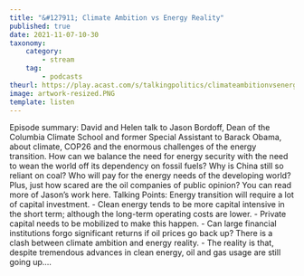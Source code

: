 ```yaml
---
title: "&#127911; Climate Ambition vs Energy Reality"
published: true
date: 2021-11-07-10-30
taxonomy:
    category:
        - stream
    tag:
        - podcasts
theurl: https://play.acast.com/s/talkingpolitics/climateambitionvsenergyreality
image: artwork-resized.PNG
template: listen
---
```


Episode summary: David and Helen talk to Jason Bordoff, Dean of the Columbia Climate School and former Special Assistant to Barack Obama, about climate, COP26 and the enormous challenges of the energy transition. How can we balance the need for energy security with the need to wean the world off its dependency on fossil fuels? Why is China still so reliant on coal? Who will pay for the energy needs of the developing world? Plus, just how scared are the oil companies of public opinion? You can read more of Jason&rsquo;s work here. Talking Points: Energy transition will require a lot of capital investment. - Clean energy tends to be more capital intensive in the short term; although the long-term operating costs are lower. - Private capital needs to be mobilized to make this happen. - Can large financial institutions forgo significant returns if oil prices go back up? There is a clash between climate ambition and energy reality. - The reality is that, despite tremendous advances in clean energy, oil and gas usage are still going up.&hellip;

